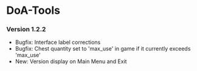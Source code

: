 # DoA-Tools

### Version 1.2.2

* Bugfix: Interface label corrections
* Bugfix: Chest quantity set to 'max_use' in game if it currently exceeds 'max_use'
* New: Version display on Main Menu and Exit